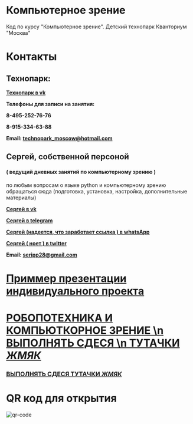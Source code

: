 # Компьютерное зрение  
Код по курсу "Компьютерное зрение".  Детский технопарк Кванториум "Москва"
# Контакты
## Технопарк: 
<b><a href= https://vk.com/technopark_moscow> Технопарк в vk</a> <p></b>
<b>Телефоны для записи на занятия:</b>
 <b><p>8-495-252-76-76 </p></b>
 <b><p>8-915-334-63-88 </p></b>

 <b><p> Email: <a href= mailto:seripp28@gmail.com> technopark_moscow@hotmail.com </a></p></b>
 
## Сергей, собственной персоной 
#### ( ведущий дневных занятий по компьютерному зрению )

<p> по любым вопросам о языке python и компьютерному зрению обращаться сюда (подготовка, установка, настройка, дополнительные материалы) </p>

<b><a href= https://vk.com/serghjo> Сергей в vk</a> <p></b>
<b><a href= https://t.me/SergIppolitov> Сергей в telegram</a> <p></b>
<b><a href= https://wa.me/qr/QGXH5YUT63ERF1> Сергей (надеется, что заработает ссылка ) в whatsApp </a> <p></b>
<b><a href= https://twitter.com/SerghjyStrange> Сергей ( ноет ) в twitter</a> <p></b>

<b><p>Email: <a href= mailto:seripp28@gmail.com>  seripp28@gmail.com</a></p></b>

# <a href="https://drive.google.com/drive/folders/1TMOGWZnzHAEAHOdoQDblWX0NvKq-1xnF?usp=sharing"> Приммер презентации индивидуального проекта </a>

# <a href="https://drive.google.com/drive/u/0/folders/1u4FOfqcUhrtI3yF0t3WijcYrqkmCPvsc"> РОБОПОТЕХНИКА И КОМПЬЮТКОРНОЕ ЗРЕНИЕ \n ВЫПОЛНЯТЬ СДЕСЯ \n ТУТАЧКИ *ЖМЯК* </a>

### <a href="https://drive.google.com/drive/folders/1iHNIpfC2nITgmL1SOoQo_v_ZUZr5zYV0?usp=sharing"> ВЫПОЛНЯТЬ СДЕСЯ ТУТАЧКИ *ЖМЯК* </a>

# QR код для открытия

![qr-code](https://user-images.githubusercontent.com/63306343/166668894-59123409-0df8-46b2-85e3-3275ba8e531f.gif)

